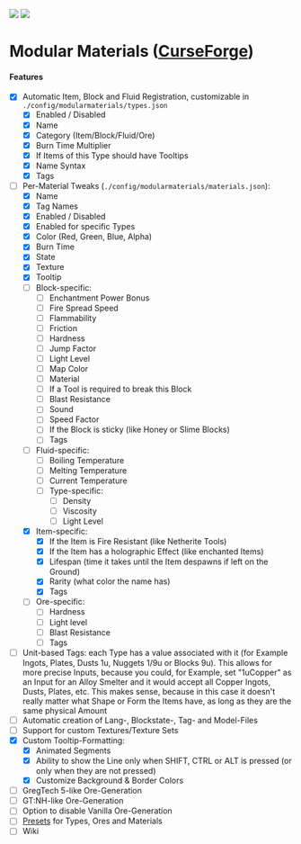 [![](http://cf.way2muchnoise.eu/381517.svg)](https://www.curseforge.com/minecraft/mc-mods/modular-materials) [![](http://cf.way2muchnoise.eu/versions/381517.svg)](https://www.curseforge.com/minecraft/mc-mods/modular-materials)

Modular Materials ([CurseForge](https://www.curseforge.com/minecraft/mc-mods/modular-materials))
=================

#### Features

 - [x] Automatic Item, Block and Fluid Registration, customizable in `./config/modularmaterials/types.json`
    - [x] Enabled / Disabled
    - [x] Name
    - [x] Category (Item/Block/Fluid/Ore)
    - [x] Burn Time Multiplier
    - [x] If Items of this Type should have Tooltips
    - [x] Name Syntax
    - [x] Tags
 - [ ] Per-Material Tweaks (`./config/modularmaterials/materials.json`):
    - [x] Name
    - [x] Tag Names
    - [x] Enabled / Disabled
    - [x] Enabled for specific Types
    - [x] Color (Red, Green, Blue, Alpha)
    - [x] Burn Time
    - [x] State
    - [x] Texture
    - [x] Tooltip
    - [ ] Block-specific:
      - [ ] Enchantment Power Bonus
      - [ ] Fire Spread Speed
      - [ ] Flammability
      - [ ] Friction
      - [ ] Hardness
      - [ ] Jump Factor
      - [ ] Light Level
      - [ ] Map Color
      - [ ] Material
      - [ ] If a Tool is required to break this Block
      - [ ] Blast Resistance
      - [ ] Sound
      - [ ] Speed Factor
      - [ ] If the Block is sticky (like Honey or Slime Blocks)
      - [ ] Tags
    - [ ] Fluid-specific:
      - [ ] Boiling Temperature
      - [ ] Melting Temperature
      - [ ] Current Temperature
      - [ ] Type-specific:
        - [ ] Density
        - [ ] Viscosity
        - [ ] Light Level
    - [x] Item-specific:
      - [x] If the Item is Fire Resistant (like Netherite Tools)
      - [x] If the Item has a holographic Effect (like enchanted Items)
      - [x] Lifespan (time it takes until the Item despawns if left on the Ground)
      - [x] Rarity (what color the name has)
      - [x] Tags
    - [ ] Ore-specific:
      - [ ] Hardness
      - [ ] Light level
      - [ ] Blast Resistance
      - [ ] Tags
 - [ ] Unit-based Tags: each Type has a value associated with it (for Example Ingots, Plates, Dusts 1u, Nuggets 1/9u or Blocks 9u). This allows for more precise Inputs, because you could, for Example, set "1uCopper" as an Input for an Alloy Smelter and it would accept all Copper Ingots, Dusts, Plates, etc. This makes sense, because in this case it doesn't really matter what Shape or Form the Items have, as long as they are the same physical Amount
 - [ ] Automatic creation of Lang-, Blockstate-, Tag- and Model-Files
 - [ ] Support for custom Textures/Texture Sets
 - [x] Custom Tooltip-Formatting:
    - [x] Animated Segments
    - [x] Ability to show the Line only when SHIFT, CTRL or ALT is pressed (or only when they are not pressed)
    - [x] Customize Background & Border Colors
 - [ ] GregTech 5-like Ore-Generation
 - [ ] GT:NH-like Ore-Generation
 - [ ] Option to disable Vanilla Ore-Generation
 - [ ] [Presets](presets/) for Types, Ores and Materials
 - [ ] Wiki
